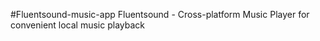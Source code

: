 #Fluentsound-music-app
Fluentsound - Cross-platform Music Player for convenient local music playback
